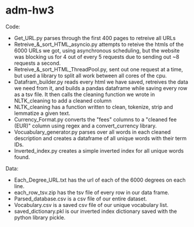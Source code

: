 # adm-hw3
Code:
- Get_URL.py parses through the first 400 pages to retreive all URLs
- Retreive_&_sort_HTML_asyncio.py attempts to reteive the htmls of the 6000 URLs we got, using asynchronous scheduling, but the website was blocking us for 4 out of every 5 requests due to sending out ~8 requests a second.
- Retreive_&_sort_HTML_ThreadPool.py, sent out one request at a time, but used a library to split all work between all cores of the cpu.
- Datafram_builder.py reads every html we have saved, retreives the data we need from it, and builds a pandas dataframe while saving every row as a tsv file. It then calls the cleaning function we wrote in NLTK_cleaning to add a cleaned column
- NLTK_cleaning has a function written to clean, tokenize, strip and lemmatize a given text.
- Currency_Format.py converts the "fees" columns to a "cleaned fee (EUR)" column using regex and a convert_currency library.
- Vocuabulary_generator.py parses over all words in each cleaned description and creates a dataframe of all unique words with their term IDs.
- Inverted_index.py creates a simple inverted index for all unique words found.
  
Data: 
- Each_Degree_URL.txt has the url of each of the 6000 degrees on each line.
- each_row_tsv.zip has the tsv file of every row in our data frame.
- Parsed_database.csv is a csv file of our entire dataset.
- Vocabulary.csv is a saved csv file of our unique vocabulary list.
- saved_dictionary.pkl is our inverted index dictionary saved with the python library pickle.
